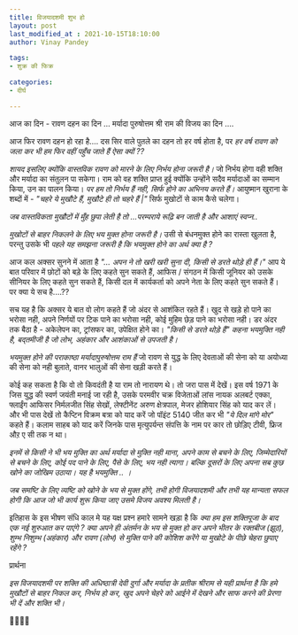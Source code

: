 ```yaml
---
title: विजयादशमी शुभ हो
layout: post
last_modified_at : 2021-10-15T18:10:00
author: Vinay Pandey

tags:
- शुक्र की फिक्र

categories:
- दीर्घ

---
```


आज का दिन -
रावण दहन का दिन ... 
मर्यादा पुरुषोत्तम श्री राम की विजय का दिन .... 

आज फिर रावण दहन हो रहा है....
दस सिर वाले पुतले का दहन तो हर वर्ष होता है, पर *हर वर्ष रावण को जला कर भी हम फिर वहीं पहुँच जाते हैं ऐसा क्यों ??*

*शायद इसलिए क्योंकि वास्तविक रावण को मारने के लिए निर्भय होना जरूरी है।* जो निर्भय होगा वही शक्ति और मर्यादा का संतुलन पा सकेगा। राम को वह शक्ति प्राप्त हुई क्योंकि उन्होंने सदैव मर्यादाओं का सम्मान किया, उन का पालन किया। *पर हम तो निर्भय हैं नही, सिर्फ होने का अभिनय करते हैं।*
 आयुष्मान खुराना के शब्दों में -
 _"चहरे ये मुखौटे हैं,_ 
_मुखौटे ही तो चहरे हैं |"_ 
सिर्फ मुखोटों से काम कैसे चलेगा।

 *जब वास्तविकता मुखौटों में मुँह छुपा लेती है तो ...परम्पराये रूढ़ि बन जाती है और आशाएं स्वप्न..*

*मुखोटों से बाहर निकलने के लिए भय मुक्त होना जरूरी है।* उसी से बंधनमुक्त होने का रास्ता खुलता है, परन्तु उसके भी *पहले यह समझना जरूरी है कि भयमुक्त होने का अर्थ क्या है ?*

आज कल अक्सर सुनने में आता है _"... अपन ने तो खरी खरी सुना दी, किसी से डरते थोड़े ही हैं।"_ आप ये बात परिवार में छोटों को बड़े के लिए कहते सुन सकते हैं, आफिस / संगठन में किसी जूनियर को उसके सीनियर के लिए कहते सुन सकते हैं, किसी दल में कार्यकर्ता को अपने नेता के लिए कहते सुन सकते हैं। पर क्या ये सच है....??

सच यह है कि अक्सर ये बात वो लोग कहते हैं जो अंदर से आशंकित रहते हैं। खुद से खड़े हो पाने का भरोसा नही, अपने निर्णयों पर टिक पाने का भरोसा नही, कोई मुहिम छेड़ पाने  का भरोसा नही। डर अंदर तक बैठा है - अकेलेपन का, ट्रांसफर का, उपेक्षित होने का। *_"किसी से डरते थोड़े हैं"_ कहना भयमुक्ति नही है, बद्तमीजी है जो लोभ, अहंकार और आशंकाओं से उपजती है।* 

*भयमुक्त होने की पराकाष्ठा मर्यादापुरुषोत्तम राम हैं* जो रावण से युद्ध के लिए देवताओं की सेना को या अयोध्या की सेना को नही बुलाते, वानर भालुओं की सेना खड़ी करते हैं।

कोई कह सकता है कि वो तो किवदंती है या राम तो नारायण थे। 
तो जरा पास में देखें। इस वर्ष  1971 के जिस युद्ध की स्वर्ण जयंती मनाई जा रही है, उसके  परमवीर चक्र विजेताओं लांस नायक अलबर्ट एक्का, फ्लाईंग आफिसर निर्मलजीत सिंह सेखों, लेफ्टीनेंट अरुण क्षेत्रपाल, मेजर होशियार सिंह को याद कर लें। और भी पास देखें तो कैप्टिन विक्रम बत्रा को याद करें जो पॉइंट 5140 जीत कर भी _"ये दिल मांगे मोर"_ कहते हैं। कलाम साहब को याद करें जिनके पास मृत्युपर्यन्त संपत्ति के नाम पर  कार तो छोड़िए टीवी, फ्रिज औऱ ए सी  तक न  था।

*इनमें से किसी ने भी भय मुक्ति का अर्थ मर्यादा से  मुक्ति नही माना, अपने काम से बचने के लिए, जिम्मेदारियों से बचने के लिए, कोई पद पाने के लिए, पैसे के लिए, भय नही त्यागा। बल्कि दूसरों के लिए अपना सब कुछ खोने का जोखिम उठाया। यह है भयमुक्ति .. ।*

*जब समष्टि के लिए व्यष्टि को खोने के भय से मुक्त होंगे, तभी होगी विजयादशमी और तभी यह मान्यता सफल होगी कि आज जो भी कार्य शुरू किया जाए उसमे विजय अवश्य मिलती है।* 

इतिहास के इस भीषण संधि काल मे यह यक्ष प्रश्न हमारे सामने खड़ा है कि *क्या हम इस शक्तिपूजा के बाद एक नई शुरुआत कर पाएंगे ? क्या अपने ही अंतर्मन के भय से  मुक्त हो कर अपने भीतर के रक्तबीज (झूठ), शुम्भ निशुम्भ (अहंकार) और रावण (लोभ) से मुक्ति पाने की कोशिश करेंगे या मुखोटे के पीछे चेहरा छुपाए रहेंगे ?*

प्रार्थना

*इस विजयादशमी पर शक्ति की अधिष्ठात्री देवी दुर्गा और मर्यादा के प्रतीक श्रीराम से यही प्रार्थना है कि हमे मुखौटों से बाहर निकल कर, निर्भय हो कर, खुद अपने चेहरे को आईने में देखने और साफ करने की प्रेरणा भी  दें और शक्ति भी।*

🙏🌷🌷🙏
